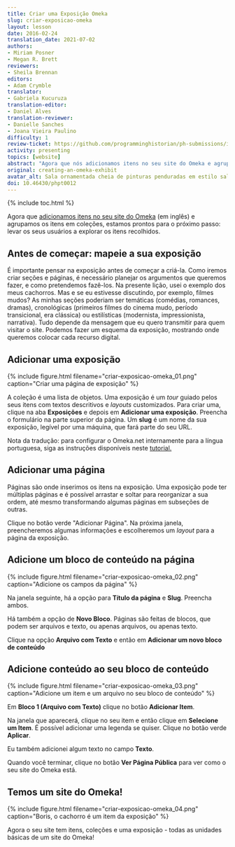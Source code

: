 ```yaml
---
title: Criar uma Exposição Omeka
slug: criar-exposicao-omeka
layout: lesson
date: 2016-02-24
translation_date: 2021-07-02
authors:
- Miriam Posner
- Megan R. Brett
reviewers:
- Sheila Brennan
editors:
- Adam Crymble
translator:
- Gabriela Kucuruza 
translation-editor:
- Daniel Alves
translation-reviewer:
- Danielle Sanches
- Joana Vieira Paulino
difficulty: 1
review-ticket: https://github.com/programminghistorian/ph-submissions/issues/378
activity: presenting
topics: [website]
abstract: "Agora que nós adicionamos itens no seu site do Omeka e agrupamos os itens em coleções, estamos prontos para o próximo passo: levar os seus usuários a explorar os itens recolhidos."
original: creating-an-omeka-exhibit
avatar_alt: Sala ornamentada cheia de pinturas penduradas em estilo salão
doi: 10.46430/phpt0012
---
```


{% include toc.html %}




Agora que [adicionamos itens no seu site do Omeka](/en/lessons/up-and-running-with-omeka) (em inglês) e agrupamos os itens em coleções, estamos prontos para o próximo passo: levar os seus usuários a explorar os itens recolhidos. 

## Antes de começar: mapeie a sua exposição 

É importante pensar na exposição antes de começar a criá-la. Como iremos criar seções e páginas, é necessário planejar os argumentos que queremos fazer, e como pretendemos fazê-los. Na presente lição, usei o exemplo dos meus cachorros. Mas e se eu estivesse discutindo, por exemplo, filmes mudos? As minhas seções poderiam ser temáticas (comédias, romances, dramas), cronológicas (primeiros filmes do cinema mudo, período transicional, era clássica) ou estilísticas (modernista, impressionista, narrativa). Tudo depende da mensagem que eu quero transmitir para quem visitar o site. Podemos fazer um esquema da exposição, mostrando onde queremos colocar cada recurso digital. 

## Adicionar uma exposição 

{% include figure.html filename="criar-exposicao-omeka_01.png" caption="Criar uma página de exposição" %}

A coleção é uma lista de objetos. Uma exposição é um _tour_ guiado pelos seus itens com textos descritivos e _layouts_ customizados. Para criar uma, clique na aba **Exposições** e depois em **Adicionar uma exposição**. Preencha o formulário na parte superior da página. Um **slug** é um nome da sua exposição, legível por uma máquina, que fará parte do seu URL. 

Nota da tradução: para configurar o Omeka.net internamente para a língua portuguesa, siga as instruções disponíveis neste [tutorial.](/pt/licoes/introducao-omeka-net#configurar-o-seu-site-para--portugu%C3%AAs-nota-da-tradu%C3%A7%C3%A3o)

## Adicionar uma página

Páginas são onde inserimos os itens na exposição. Uma exposição pode ter múltiplas páginas e é possível arrastar e soltar para reorganizar a sua ordem, até mesmo transformando algumas páginas em subseções de outras.

Clique no botão verde "Adicionar Página". Na próxima janela, preencheremos algumas informações e escolheremos um _layout_ para a página da exposição. 

## Adicione um bloco de conteúdo na página 

{% include figure.html filename="criar-exposicao-omeka_02.png" caption="Adicione os campos da página" %}

Na janela seguinte, há a opção para  **Título da página** e **Slug**. Preencha ambos. 

Há também a opção de **Novo Bloco**. Páginas são feitas de blocos, que podem ser arquivos e texto, ou apenas arquivos, ou apenas texto. 

Clique na opção **Arquivo com Texto** e então em **Adicionar um novo bloco de conteúdo**

## Adicione conteúdo ao seu bloco de conteúdo 

{% include figure.html filename="criar-exposicao-omeka_03.png" caption="Adicione um item e um arquivo no seu bloco de conteúdo" %}

Em **Bloco 1 (Arquivo com Texto)** clique no botão **Adicionar Item**.

Na janela que aparecerá, clique no seu item e então clique em **Selecione um Item**. É possível adicionar uma legenda se quiser. Clique no botão verde **Aplicar**.

Eu também adicionei algum texto no campo **Texto**.

Quando você terminar, clique no botão **Ver Página Pública** para ver como o seu site do Omeka está.

## Temos um site do Omeka! 

{% include figure.html filename="criar-exposicao-omeka_04.png" caption="Boris, o cachorro é um item da exposição" %}

Agora o seu site tem itens, coleções e uma exposição - todas as unidades básicas de um site do Omeka! 
